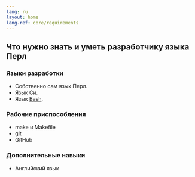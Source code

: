 ```yaml
---
lang: ru
layout: home
lang-ref: core/requirements
---
```


## Что нужно знать и уметь разработчику языка Перл

### Языки разработки

* Собственно сам язык Перл.
* Язык [Си](/nasi).
* Язык [Bash](/bashim).

### Рабочие приспособления

* make и Makefile
* git
* GitHub

### Дополнительные навыки

* Английский язык
